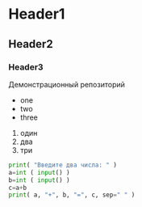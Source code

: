 # Header1
## Header2
### Header3
Демонстрационный репозиторий
- one
- two
- three

1. один
2. два
3. три

```python
print( "Введите два числа: " )
a=int ( input() )
b=int ( input() )
c=a+b
print( a, "+", b, "=", c, sep=" " )
